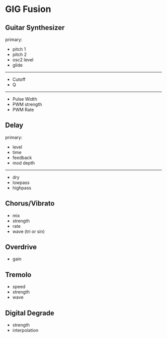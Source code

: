 # GIG Fusion

## Guitar Synthesizer
primary:
* pitch 1
* pitch 2
* osc2 level
* glide
---------------
* Cutoff
* Q
---------------
* Pulse Width
* PWM strength
* PWM Rate

## Delay
primary:
* level
* time
* feedback
* mod depth
----------------
* dry
* lowpass
* highpass
## Chorus/Vibrato
* mix
* strength
* rate
* wave (tri or sin)

## Overdrive
* gain

## Tremolo
* speed
* strength
* wave
## Digital Degrade
* strength
* interpolation